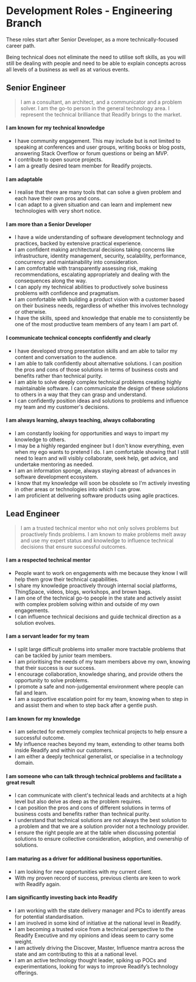 # Development Roles - Engineering Branch

These roles start after Senior Developer, as a more technically-focused career path.

Being technical does not eliminate the need to utilise soft skills, as you will still be dealing with people and need to be able to explain concepts across all levels of a business as well as at various events.  

## Senior Engineer
> I am a consultant, an architect, and a communicator and a problem solver. I am the go-to person in the general technology area. I represent the technical brilliance that Readify brings to the market.

#### I am known for my technical knowledge
- I have community engagement. This may include but is not limited to speaking at conferences and user groups, writing books or blog posts, answering Stack Overflow or forum questions or being an MVP.
- I contribute to open source projects. 
- I am a greatly desired team member for Readify projects.

#### I am adaptable
- I realise that there are many tools that can solve a given problem and each have their own pros and cons.
- I can adapt to a given situation and can learn and implement new technologies with very short notice.

#### I am more than a Senior Developer
- I have a wide understanding of software development technology and practices, backed by extensive practical experience.
- I am confident making architectural decisions taking concerns like infrastructure, identity management, security, scalability, performance, concurrency and maintainability into consideration.
- I am comfortable with transparently assessing risk, making recommendations, escalating appropriately and dealing with the consequences along the way.
- I can apply my technical abilities to productively solve business problems with confidence and pragmatism.
- I am comfortable with building a product vision with a customer based on their business needs, regardless of whether this involves technology or otherwise.
- I have the skills, speed and knowledge that enable me to consistently be one of the most productive team members of any team I am part of.

#### I communicate technical concepts confidently and clearly
- I have developed strong presentation skills and am able to tailor my content and conversation to the audience.
- I am able to talk confidently about alternative solutions. I can position the pros and cons of those solutions in terms of business costs and benefits rather than technical purity.
- I am able to solve deeply complex technical problems creating highly maintainable software. I can communicate the design of these solutions to others in a way that they can grasp and understand.
- I can confidently position ideas and solutions to problems and influence my team and my customer's decisions.

#### I am always learning, always teaching, always collaborating
- I am constantly looking for opportunities and ways to impart my knowledge to others.
- I may be a highly regarded engineer but I don't know everything, even when my ego wants to pretend I do. I am comfortable showing that I still need to learn and will visibly collaborate, seek help, get advice, and undertake mentoring as needed.
- I am an information sponge, always staying abreast of advances in software development ecosystem.
- I know that my knowledge will soon be obsolete so I'm actively investing in other areas or technologies into which I can grow.
- I am proficient at delivering software products using agile practices.

## Lead Engineer

> I am a trusted technical mentor who not only solves problems but proactively finds problems. I am known to make problems melt away and use my expert status and knowledge to influence technical decisions that ensure successful outcomes.

#### I am a respected technical mentor
- People want to work on engagements with me because they know I will help them grow their technical capabilities.
- I share my knowledge proactively through internal social platforms, ThingSpace, videos, blogs, workshops, and brown bags. 
- I am one of the technical go-to people in the state and actively assist with complex problem solving within and outside of my own engagements.
- I can influence technical decisions and guide technical direction as a solution evolves.  

#### I am a servant leader for my team
- I split large difficult problems into smaller more tractable problems that can be tackled by junior team members.
- I am prioritising the needs of my team members above my own, knowing that their success is our success.
- I encourage collaboration, knowledge sharing, and provide others the opportunity to solve problems.
- I promote a safe and non-judgemental environment where people can fail and learn.
- I am a supportive escalation point for my team, knowing when to step in and assist them and when to step back after a gentle push. 

#### I am known for my knowledge
- I am selected for extremely complex technical projects to help ensure a successful outcome.
- My influence reaches beyond my team, extending to other teams both inside Readify and within our customers.
- I am either a deeply technical generalist, or specialise in a technology domain. 

#### I am someone who can talk through technical problems and facilitate a great result
- I can communicate with client's technical leads and architects at a high level but also delve as deep as the problem requires. 
- I can position the pros and cons of different solutions in terms of business costs and benefits rather than technical purity. 
- I understand that technical solutions are not always the best solution to a problem and that we are a solution provider not a technology provider. 
- I ensure the right people are at the table when discussing potential solutions to ensure collective consideration, adoption, and ownership of solutions.

#### I am maturing as a driver for additional business opportunities.
- I am looking for new opportunities with my current client.
- With my proven record of success, previous clients are keen to work with Readify again.
 
#### I am significantly investing back into Readify
- I am working with the state delivery manager and PCs to identify areas for potential standardisation. 
- I am involved in some kind of initiative at the national level in Readify.
- I am becoming a trusted voice from a technical perspective to the Readify Executive and my opinions and ideas seem to carry some weight.
- I am actively driving the Discover, Master, Influence mantra across the state and am contributing to this at a national level.
- I am an active technology thought leader, spiking up POCs and experimentations, looking for ways to improve Readify’s technology offerings.
